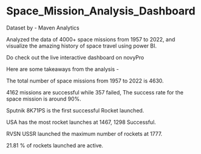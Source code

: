 # Space_Mission_Analysis_Dashboard

Dataset by - Maven Analytics

Analyzed the data of 4000+ space missions from 1957 to 2022, and visualize the amazing history of space travel using power BI.

Do check out the live interactive dashboard on novyPro 

Here are some takeaways from the analysis -

The total number of space missions from 1957 to 2022 is 4630.

4162 missions are successful while 357 failed, The success rate for the space mission is around 90%.

Sputnik 8K71PS is the first successful Rocket launched.

USA has the most rocket launches at 1467, 1298 Successful.

RVSN USSR launched the maximum number of rockets at 1777.

21.81 % of rockets launched are active.
